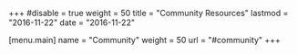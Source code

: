 +++
#disable = true
weight = 50
title = "Community Resources"
lastmod = "2016-11-22"
date = "2016-11-22"

[menu.main]
  name = "Community"
  weight = 50
  url = "#community"
+++

